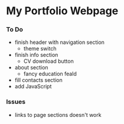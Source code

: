 # My Portfolio Webpage

### To Do
* finish header with navigation section
    * theme switch
* finish info section
    * CV download button
* about section
    * fancy education feald
* fill contacts section
* add JavaScript

### Issues
* links to page sections doesn't work
